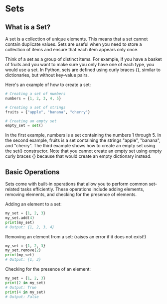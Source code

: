 # Sets

## What is a Set?

A set is a collection of unique elements. This means that a set cannot contain duplicate values. Sets are useful when you need to store a collection of items and ensure that each item appears only once.

Think of a set as a group of distinct items. For example, if you have a basket of fruits and you want to make sure you only have one of each type, you would use a set. In Python, sets are defined using curly braces {}, similar to dictionaries, but without key-value pairs.

Here's an example of how to create a set:
```python
# Creating a set of numbers
numbers = {1, 2, 3, 4, 5}

# Creating a set of strings
fruits = {"apple", "banana", "cherry"}

# Creating an empty set
empty_set = set()
```
In the first example, numbers is a set containing the numbers 1 through 5. In the second example, fruits is a set containing the strings "apple", "banana", and "cherry". The third example shows how to create an empty set using the set() constructor. Note that you cannot create an empty set using empty curly braces {} because that would create an empty dictionary instead.

## Basic Operations
Sets come with built-in operations that allow you to perform common set-related tasks efficiently. These operations include adding elements, removing elements, and checking for the presence of elements.

Adding an element to a set:
```python
my_set = {1, 2, 3}
my_set.add(4)
print(my_set)
# Output: {1, 2, 3, 4}
```
Removing an element from a set: (raises an error if it does not exist!)
```python
my_set = {1, 2, 3}
my_set.remove(2)
print(my_set)
# Output: {1, 3}
```
Checking for the presence of an element:
```python
my_set = {1, 2, 3}
print(2 in my_set)
# Output: True
print(4 in my_set)
# Output: False
```

